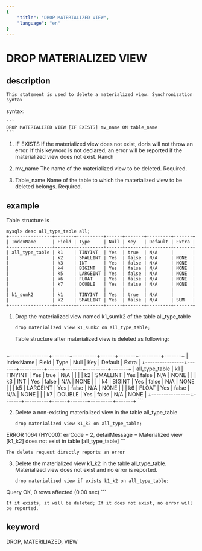 ```yaml
---
{
    "title": "DROP MATERIALIZED VIEW",
    "language": "en"
}
---
```


<!--
Licensed to the Apache Software Foundation (ASF) under one
or more contributor license agreements.  See the NOTICE file
distributed with this work for additional information
regarding copyright ownership.  The ASF licenses this file
to you under the Apache License, Version 2.0 (the
"License"); you may not use this file except in compliance
with the License.  You may obtain a copy of the License at

  http://www.apache.org/licenses/LICENSE-2.0

Unless required by applicable law or agreed to in writing,
software distributed under the License is distributed on an
"AS IS" BASIS, WITHOUT WARRANTIES OR CONDITIONS OF ANY
KIND, either express or implied.  See the License for the
specific language governing permissions and limitations
under the License.
-->

# DROP MATERIALIZED VIEW

## description
    This statement is used to delete a materialized view. Synchronization syntax

syntax:

    ```
    DROP MATERIALIZED VIEW [IF EXISTS] mv_name ON table_name
    ```

1. IF EXISTS
	If the materialized view does not exist, doris will not throw an error. If this keyword is not declared, an error will be reported if the materialized view does not exist.
Ranch

2. mv_name
	The name of the materialized view to be deleted. Required.

3. Table_name
	Name of the table to which the materialized view to be deleted belongs. Required.

## example

Table structure is

```
mysql> desc all_type_table all;
+----------------+-------+----------+------+-------+---------+-------+
| IndexName      | Field | Type     | Null | Key   | Default | Extra |
+----------------+-------+----------+------+-------+---------+-------+
| all_type_table | k1    | TINYINT  | Yes  | true  | N/A     |       |
|                | k2    | SMALLINT | Yes  | false | N/A     | NONE  |
|                | k3    | INT      | Yes  | false | N/A     | NONE  |
|                | k4    | BIGINT   | Yes  | false | N/A     | NONE  |
|                | k5    | LARGEINT | Yes  | false | N/A     | NONE  |
|                | k6    | FLOAT    | Yes  | false | N/A     | NONE  |
|                | k7    | DOUBLE   | Yes  | false | N/A     | NONE  |
|                |       |          |      |       |         |       |
| k1_sumk2       | k1    | TINYINT  | Yes  | true  | N/A     |       |
|                | k2    | SMALLINT | Yes  | false | N/A     | SUM   |
+----------------+-------+----------+------+-------+---------+-------+
```

1. Drop the materialized view named k1_sumk2 of the table all_type_table

	```
	drop materialized view k1_sumk2 on all_type_table;
	```
	Table structure after materialized view is deleted as following:

	```
+----------------+-------+----------+------+-------+---------+-------+
| IndexName      | Field | Type     | Null | Key   | Default | Extra |
+----------------+-------+----------+------+-------+---------+-------+
| all_type_table | k1    | TINYINT  | Yes  | true  | N/A     |       |
|                | k2    | SMALLINT | Yes  | false | N/A     | NONE  |
|                | k3    | INT      | Yes  | false | N/A     | NONE  |
|                | k4    | BIGINT   | Yes  | false | N/A     | NONE  |
|                | k5    | LARGEINT | Yes  | false | N/A     | NONE  |
|                | k6    | FLOAT    | Yes  | false | N/A     | NONE  |
|                | k7    | DOUBLE   | Yes  | false | N/A     | NONE  |
+----------------+-------+----------+------+-------+---------+-------+
	```

2. Delete a non-existing materialized view in the table all_type_table

	```
	drop materialized view k1_k2 on all_type_table;
ERROR 1064 (HY000): errCode = 2, detailMessage = Materialized view [k1_k2] does not exist in table [all_type_table]
	```
	
	The delete request directly reports an error

3. Delete the materialized view k1_k2 in the table all_type_table. Materialized view does not exist and no error is reported.

	```
	drop materialized view if exists k1_k2 on all_type_table;
Query OK, 0 rows affected (0.00 sec)
	```

	If it exists, it will be deleted; If it does not exist, no error will be reported.

## keyword
  DROP, MATERILIAZED, VIEW
